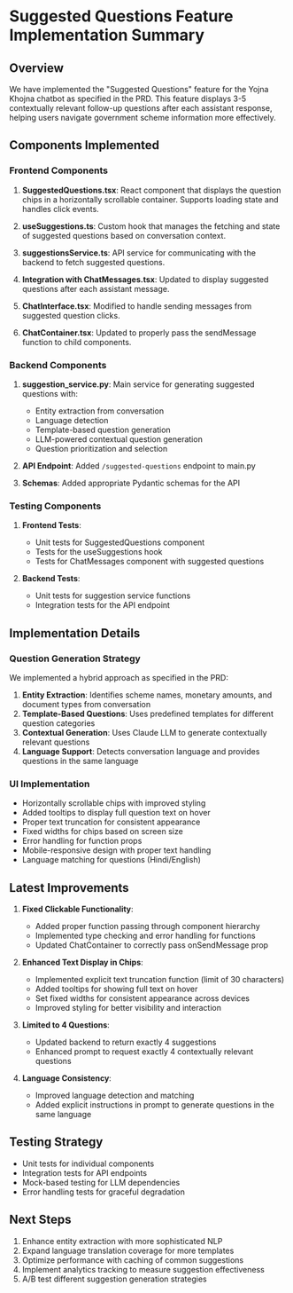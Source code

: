 # Suggested Questions Feature Implementation Summary

## Overview
We have implemented the "Suggested Questions" feature for the Yojna Khojna chatbot as specified in the PRD. This feature displays 3-5 contextually relevant follow-up questions after each assistant response, helping users navigate government scheme information more effectively.

## Components Implemented

### Frontend Components
1. **SuggestedQuestions.tsx**: React component that displays the question chips in a horizontally scrollable container. Supports loading state and handles click events.
   
2. **useSuggestions.ts**: Custom hook that manages the fetching and state of suggested questions based on conversation context.

3. **suggestionsService.ts**: API service for communicating with the backend to fetch suggested questions.

4. **Integration with ChatMessages.tsx**: Updated to display suggested questions after each assistant message.

5. **ChatInterface.tsx**: Modified to handle sending messages from suggested question clicks.

6. **ChatContainer.tsx**: Updated to properly pass the sendMessage function to child components.

### Backend Components
1. **suggestion_service.py**: Main service for generating suggested questions with:
   - Entity extraction from conversation
   - Language detection
   - Template-based question generation
   - LLM-powered contextual question generation
   - Question prioritization and selection

2. **API Endpoint**: Added `/suggested-questions` endpoint to main.py

3. **Schemas**: Added appropriate Pydantic schemas for the API

### Testing Components
1. **Frontend Tests**:
   - Unit tests for SuggestedQuestions component
   - Tests for the useSuggestions hook
   - Tests for ChatMessages component with suggested questions

2. **Backend Tests**:
   - Unit tests for suggestion service functions
   - Integration tests for the API endpoint

## Implementation Details

### Question Generation Strategy
We implemented a hybrid approach as specified in the PRD:
1. **Entity Extraction**: Identifies scheme names, monetary amounts, and document types from conversation
2. **Template-Based Questions**: Uses predefined templates for different question categories
3. **Contextual Generation**: Uses Claude LLM to generate contextually relevant questions
4. **Language Support**: Detects conversation language and provides questions in the same language

### UI Implementation
- Horizontally scrollable chips with improved styling
- Added tooltips to display full question text on hover
- Proper text truncation for consistent appearance
- Fixed widths for chips based on screen size
- Error handling for function props
- Mobile-responsive design with proper text handling
- Language matching for questions (Hindi/English)

## Latest Improvements
1. **Fixed Clickable Functionality**:
   - Added proper function passing through component hierarchy
   - Implemented type checking and error handling for functions
   - Updated ChatContainer to correctly pass onSendMessage prop

2. **Enhanced Text Display in Chips**:
   - Implemented explicit text truncation function (limit of 30 characters)
   - Added tooltips for showing full text on hover
   - Set fixed widths for consistent appearance across devices
   - Improved styling for better visibility and interaction

3. **Limited to 4 Questions**:
   - Updated backend to return exactly 4 suggestions
   - Enhanced prompt to request exactly 4 contextually relevant questions

4. **Language Consistency**:
   - Improved language detection and matching
   - Added explicit instructions in prompt to generate questions in the same language

## Testing Strategy
- Unit tests for individual components
- Integration tests for API endpoints
- Mock-based testing for LLM dependencies
- Error handling tests for graceful degradation

## Next Steps
1. Enhance entity extraction with more sophisticated NLP
2. Expand language translation coverage for more templates
3. Optimize performance with caching of common suggestions
4. Implement analytics tracking to measure suggestion effectiveness
5. A/B test different suggestion generation strategies 